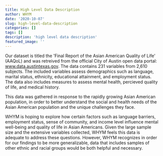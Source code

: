 ```yaml
---
title: High Level Data Description
author: WHYM
date: '2020-10-07'
slug: high-level-data-description
categories: []
tags: []
description: 'high level data description'
featured_image: ''
---
```

Our dataset is titled the 'Final Report of the Asian American Quality of Life' (AAQoL) and was retreived from the official City of Austin open data portal: www.data.austintexas.gov. The data contains 231 variables from 2,610 subjects. The included variables assess demographics such as language, marital status, ethnicity, educational attainment, and employment status. The data also includes measures to assess mental health, percieved quality of life, and medical history. 

This data was gathered in response to the rapidly growing Asian American population, in order to better understand the social and health needs of the Asian American population and the unique challenges they face. 

WHYM is hoping to explore how certain factors such as language barriers, employment status, sense of community, and income level influence mental well-being and quality of life in Asian Americans. Given the large sample size and the extensive variables collected, WHYM feels this data is adequate to address these questions. However, WHYM recognizes in order for our findings to be more generalizable, data that includes samples of other ethnic and racial groups would be both helpful and necessary. 